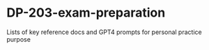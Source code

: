# DP-203-exam-preparation
Lists of key reference docs and GPT4 prompts for personal practice purpose
